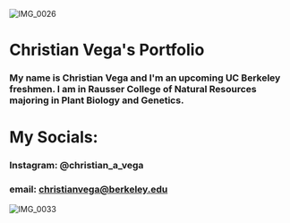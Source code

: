 


![IMG_0026](https://github.com/thduke74/portfolio/assets/141671888/7975fa5d-470b-4b06-95ec-9a580fca821c)



# **Christian Vega's Portfolio**
### My name is Christian Vega and I'm an upcoming UC Berkeley freshmen. I am in Rausser College of Natural Resources majoring in Plant Biology and Genetics. 


# My Socials: 

### Instagram: @christian_a_vega
### email: christianvega@berkeley.edu

![IMG_0033](https://github.com/thduke74/portfolio/assets/141671888/2ccf8003-8eed-4848-89ff-15218386efcd)

